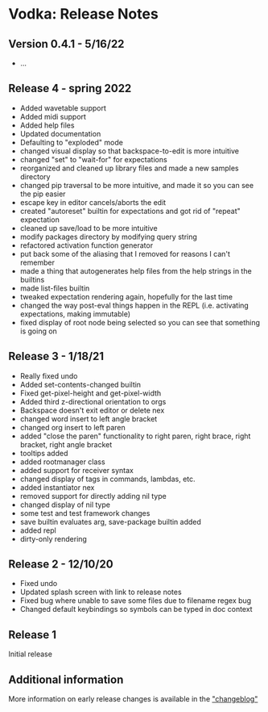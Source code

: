 # Vodka: Release Notes

## Version 0.4.1 - 5/16/22

- ...

## Release 4 - spring 2022

- Added wavetable support
- Added midi support
- Added help files
- Updated documentation
- Defaulting to "exploded" mode
- changed visual display so that backspace-to-edit is more intuitive
- changed "set" to "wait-for" for expectations
- reorganized and cleaned up library files and made a new samples directory
- changed pip traversal to be more intuitive, and made it so you can see the pip easier
- escape key in editor cancels/aborts the edit
- created "autoreset" builtin for expectations and got rid of "repeat" expectation
- cleaned up save/load to be more intuitive
- modify packages directory by modifying query string
- refactored activation function generator
- put back some of the aliasing that I removed for reasons I can't remember
- made a thing that autogenerates help files from the help strings in the builtins
- made list-files builtin
- tweaked expectation rendering again, hopefully for the last time
- changed the way post-eval things happen in the REPL (i.e. activating expectations, making immutable)
- fixed display of root node being selected so you can see that something is going on

## Release 3 - 1/18/21

- Really fixed undo
- Added set-contents-changed builtin
- Fixed get-pixel-height and get-pixel-width
- Added third z-directional orientation to orgs
- Backspace doesn't exit editor or delete nex
- changed word insert to left angle bracket
- changed org insert to left paren
- added "close the paren" functionality to right paren, right brace, right bracket, right angle bracket
- tooltips added
- added rootmanager class
- added support for receiver syntax
- changed display of tags in commands, lambdas, etc.
- added instantiator nex
- removed support for directly adding nil type
- changed display of nil type
- some test and test framework changes
- save builtin evaluates arg, save-package builtin added
- added repl
- dirty-only rendering

## Release 2 - 12/10/20

- Fixed undo
- Updated splash screen with link to release notes
- Fixed bug where unable to save some files due to filename regex bug
- Changed default keybindings so symbols can be typed in doc context

## Release 1

Initial release

## Additional information

More information on early release changes is available in the ["changeblog"](CHANGEBLOG.txt)
